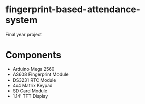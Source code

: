# fingerprint-based-attendance-system
Final year project

# Components
- Arduino Mega 2560
- AS608 Fingerprint Module
- DS3231 RTC Module
- 4x4 Matrix Keypad
- SD Card Module
- 1.14' TFT Display